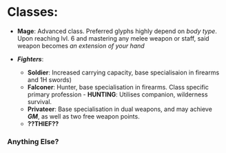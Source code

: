 # Classes:

* **Mage**: Advanced class. Preferred glyphs highly depend on *body type*. Upon reaching lvl. 6 and mastering any melee weapon or staff, said weapon becomes *an extension of your hand*

* ***Fighters***:
   * **Soldier**: Increased carrying capacity, base specialisaion in firearms and 1H swords)
   * **Falconer**: Hunter, base specialisation in firearms. Class specific primary profession - **HUNTING**: Utilises companion, wilderness survival.
   * **Privateer**: Base specialisation in dual weapons, and may achieve ***GM***, as well as two free weapon points.
   * **??THIEF??**

### Anything Else?

